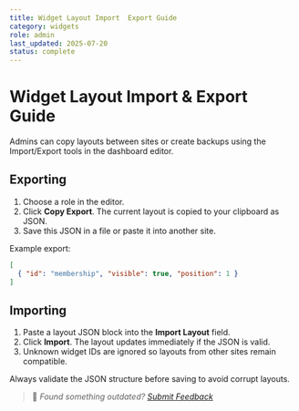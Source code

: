 ```yaml
---
title: Widget Layout Import  Export Guide
category: widgets
role: admin
last_updated: 2025-07-20
status: complete
---
```


# Widget Layout Import & Export Guide

Admins can copy layouts between sites or create backups using the Import/Export tools in the dashboard editor.

## Exporting
1. Choose a role in the editor.
2. Click **Copy Export**. The current layout is copied to your clipboard as JSON.
3. Save this JSON in a file or paste it into another site.

Example export:
```json
[
  { "id": "membership", "visible": true, "position": 1 }
]
```

## Importing
1. Paste a layout JSON block into the **Import Layout** field.
2. Click **Import**. The layout updates immediately if the JSON is valid.
3. Unknown widget IDs are ignored so layouts from other sites remain compatible.

Always validate the JSON structure before saving to avoid corrupt layouts.

> 💬 *Found something outdated? [Submit Feedback](../feedback.md)*
